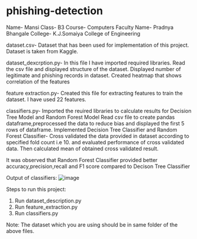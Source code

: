# phishing-detection
Name- Mansi 
Class- B3 
Course- Computers 
Faculty Name- Pradnya Bhangale 
College- K.J.Somaiya College of Engineering

dataset.csv-
Dataset that has been used for implementation of this project. Dataset is taken from Kaggle.


dataset_dexcrption.py-
In this file I have imported required libraries. 
Read the csv file and displayed structure of the dataset.
Displayed  number of legitimate and phishing records in dataset.
Created heatmap that shows correlation of the features

feature extraction.py-
Created this file for extracting features to train the dataset. I have used 22 features.

classifiers.py-
Imported the reuired libraries to calculate results for Decision Tree Model and Random Forest Model
Read csv file to create pandas dataframe,preprocessed the data to reduce bias and displayed the first 5 rows of dataframe.
Implemented Decision Tree Classifier and Random Forest Classifier- Cross validated the data provided in dataset according to specified fold count i.e 10. and evaluated performance of cross validated data. Then calculated mean of obtained cross validated result. 

It was observed that Random Forest Classifier provided better accuracy,precision,recall and F1 score compared to Decison Tree Classifier

Output of classifiers:
![image](https://user-images.githubusercontent.com/83391233/116664398-09e3d400-a9b6-11eb-95d4-d84b3759ba71.png)



Steps to run this project:
1) Run dataset_description.py
2) Run feature_extraction.py
3) Run classifiers.py

Note: The dataset which you are using should be in same folder of the above files.
